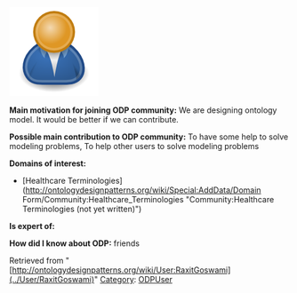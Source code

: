 [![Image:ODPUser.png](../images/a/a6/ODPUser.png)](../Image/ODPUser.png "Image:ODPUser.png")




  





__Main motivation for joining ODP community:__ We are designing ontology model. It would be better if we can contribute.


__Possible main contribution to ODP community:__ To have some help to solve modeling problems, To help other users to solve modeling problems


__Domains of interest:__



* [Healthcare Terminologies](http://ontologydesignpatterns.org/wiki/Special:AddData/Domain Form/Community:Healthcare_Terminologies "Community:Healthcare Terminologies (not yet written)")


__Is expert of:__


  

__How did I know about ODP:__ friends






Retrieved from "[http://ontologydesignpatterns.org/wiki/User:RaxitGoswami](../User/RaxitGoswami)"
 [Category](http://ontologydesignpatterns.org/wiki/Special:Categories "Special:Categories"): [ODPUser](../Category/ODPUser "Category:ODPUser")